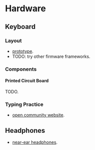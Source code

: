 # Hardware

## Keyboard

### Layout

- [prototype](https://configure.zsa.io/moonlander/layouts/DNZPN/latest/0).
- TODO: try other firmware frameworks.

### Components

#### Printed Circuit Board

TODO.



### Typing Practice

- [open community website](https://monkeytype.com/).

## Headphones

- [near-ear headphones](https://www.amazon.com/dp/B0B73ZCY5B?psc=1&ref=ppx_yo2ov_dt_b_product_details).
